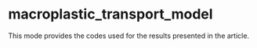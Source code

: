 # macroplastic_transport_model
This mode provides the codes used for the results presented in the article.
